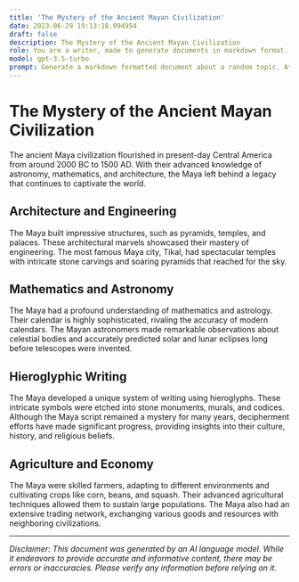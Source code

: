 ```yaml
---
title: 'The Mystery of the Ancient Mayan Civilization'
date: 2023-06-29 19:13:18.094954
draft: false
description: The Mystery of the Ancient Mayan Civilization
role: You are a writer, made to generate documents in markdown format. It is very important that all of the documents you generate are in valid markdown format.
model: gpt-3.5-turbo
prompt: Generate a markdown formatted document about a random topic. At the bottom, include a disclaimer explaining that the document was generated by you. The first line of the document should be the title. Make sure that the entire document is in proper markdown format, using a mix of various tags to make the document visually appealing.
---
```


# The Mystery of the Ancient Mayan Civilization

The ancient Maya civilization flourished in present-day Central America from around 2000 BC to 1500 AD. With their advanced knowledge of astronomy, mathematics, and architecture, the Maya left behind a legacy that continues to captivate the world.

## Architecture and Engineering

The Maya built impressive structures, such as pyramids, temples, and palaces. These architectural marvels showcased their mastery of engineering. The most famous Maya city, Tikal, had spectacular temples with intricate stone carvings and soaring pyramids that reached for the sky.

## Mathematics and Astronomy

The Maya had a profound understanding of mathematics and astrology. Their calendar is highly sophisticated, rivaling the accuracy of modern calendars. The Mayan astronomers made remarkable observations about celestial bodies and accurately predicted solar and lunar eclipses long before telescopes were invented.

## Hieroglyphic Writing

The Maya developed a unique system of writing using hieroglyphs. These intricate symbols were etched into stone monuments, murals, and codices. Although the Maya script remained a mystery for many years, decipherment efforts have made significant progress, providing insights into their culture, history, and religious beliefs.

## Agriculture and Economy

The Maya were skilled farmers, adapting to different environments and cultivating crops like corn, beans, and squash. Their advanced agricultural techniques allowed them to sustain large populations. The Maya also had an extensive trading network, exchanging various goods and resources with neighboring civilizations.

---

*Disclaimer: This document was generated by an AI language model. While it endeavors to provide accurate and informative content, there may be errors or inaccuracies. Please verify any information before relying on it.*